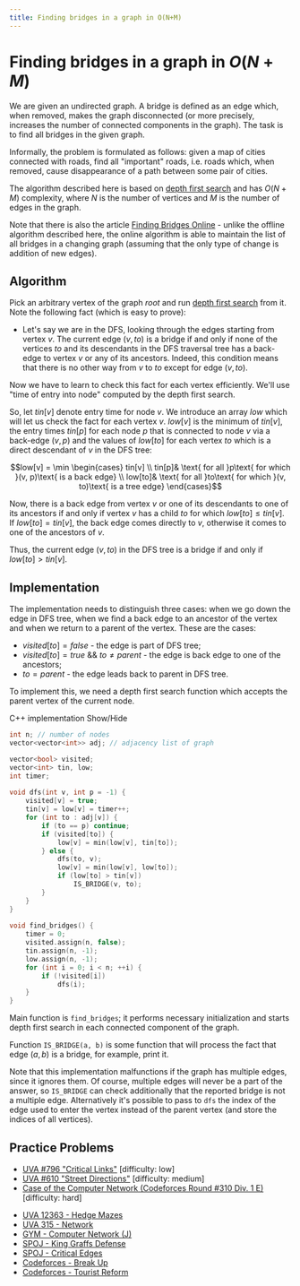 ```yaml
---
title: Finding bridges in a graph in O(N+M) 
---
```

# Finding bridges in a graph in $O(N+M)$

We are given an undirected graph. A bridge is defined as an edge which, when removed, makes the graph disconnected (or more precisely, increases the number of connected components in the graph). The task is to find all bridges in the given graph.

Informally, the problem is formulated as follows: given a map of cities connected with roads, find all "important" roads, i.e. roads which, when removed, cause disappearance of a path between some pair of cities.

The algorithm described here is based on [depth first search](depth-first-search.md) and has $O(N+M)$ complexity, where $N$ is the number of vertices and $M$ is the number of edges in the graph.

Note that there is also the article [Finding Bridges Online](bridge-searching-online.md) - unlike the offline algorithm described here, the online algorithm is able to maintain the list of all bridges in a changing graph (assuming that the only type of change is addition of new edges).

## Algorithm

Pick an arbitrary vertex of the graph $root$ and run [depth first search](depth-first-search.md) from it. Note the following fact (which is easy to prove):

- Let's say we are in the DFS, looking through the edges starting from vertex $v$. The current edge $(v, to)$ is a bridge if and only if none of the vertices $to$ and its descendants in the DFS traversal tree has a back-edge to vertex $v$ or any of its ancestors. Indeed, this condition means that there is no other way from $v$ to $to$ except for edge $(v, to)$.

Now we have to learn to check this fact for each vertex efficiently. We'll use "time of entry into node" computed by the depth first search.

So, let $tin[v]$ denote entry time for node $v$. We introduce an array $low$ which will let us check the fact for each vertex $v$. $low[v]$ is the minimum of $tin[v]$, the entry times $tin[p]$ for each node $p$ that is connected to node $v$ via a back-edge $(v, p)$ and the values of $low[to]$ for each vertex $to$ which is a direct descendant of $v$ in the DFS tree:

$$low[v] = \min \begin{cases} tin[v] \\ tin[p]& \text{ for all }p\text{ for which }(v, p)\text{ is a back edge} \\ low[to]& \text{ for all }to\text{ for which }(v, to)\text{ is a tree edge} \end{cases}$$

Now, there is a back edge from vertex $v$ or one of its descendants to one of its ancestors if and only if vertex $v$ has a child $to$ for which $low[to] \leq tin[v]$. If $low[to] = tin[v]$, the back edge comes directly to $v$, otherwise it comes to one of the ancestors of $v$.

Thus, the current edge $(v, to)$ in the DFS tree is a bridge if and only if $low[to] > tin[v]$.

## Implementation

The implementation needs to distinguish three cases: when we go down the edge in DFS tree, when we find a back edge to an ancestor of the vertex and when we return to a parent of the vertex. These are the cases:

- $visited[to] = false$ - the edge is part of DFS tree;
- $visited[to] = true$ && $to \neq parent$ - the edge is back edge to one of the ancestors;
- $to = parent$ - the edge leads back to parent in DFS tree.

To implement this, we need a depth first search function which accepts the parent vertex of the current node.

C++ implementation <span class="toggle-code">Show/Hide</span>

```cpp
int n; // number of nodes
vector<vector<int>> adj; // adjacency list of graph

vector<bool> visited;
vector<int> tin, low;
int timer;
 
void dfs(int v, int p = -1) {
    visited[v] = true;
    tin[v] = low[v] = timer++;
    for (int to : adj[v]) {
        if (to == p) continue;
        if (visited[to]) {
            low[v] = min(low[v], tin[to]);
        } else {
            dfs(to, v);
            low[v] = min(low[v], low[to]);
            if (low[to] > tin[v])
                IS_BRIDGE(v, to);
        }
    }
}
 
void find_bridges() {
    timer = 0;
    visited.assign(n, false);
    tin.assign(n, -1);
    low.assign(n, -1);
    for (int i = 0; i < n; ++i) {
        if (!visited[i])
            dfs(i);
    }
}
```

Main function is `find_bridges`; it performs necessary initialization and starts depth first search in each connected component of the graph.

Function `IS_BRIDGE(a, b)` is some function that will process the fact that edge $(a, b)$ is a bridge, for example, print it.

Note that this implementation malfunctions if the graph has multiple edges, since it ignores them. Of course, multiple edges will never be a part of the answer, so `IS_BRIDGE` can check additionally that the reported bridge is not a multiple edge. Alternatively it's possible to pass to `dfs` the index of the edge used to enter the vertex instead of the parent vertex (and store the indices of all vertices).

## Practice Problems

- [UVA #796 "Critical Links"](http://uva.onlinejudge.org/index.php?option=com_onlinejudge&Itemid=8&page=show_problem&problem=737) [difficulty: low]
- [UVA #610 "Street Directions"](http://uva.onlinejudge.org/index.php?option=onlinejudge&page=show_problem&problem=551) [difficulty: medium]
- [Case of the Computer Network (Codeforces Round #310 Div. 1 E)](http://codeforces.com/problemset/problem/555/E) [difficulty: hard]
* [UVA 12363 - Hedge Mazes](https://uva.onlinejudge.org/index.php?option=onlinejudge&page=show_problem&problem=3785)
* [UVA 315 - Network](https://uva.onlinejudge.org/index.php?option=com_onlinejudge&Itemid=8&page=show_problem&problem=251)
* [GYM - Computer Network (J)](http://codeforces.com/gym/100114)
* [SPOJ - King Graffs Defense](http://www.spoj.com/problems/GRAFFDEF/)
* [SPOJ - Critical Edges](http://www.spoj.com/problems/EC_P/)
* [Codeforces - Break Up](http://codeforces.com/contest/700/problem/C)
* [Codeforces - Tourist Reform](http://codeforces.com/contest/732/problem/F)
